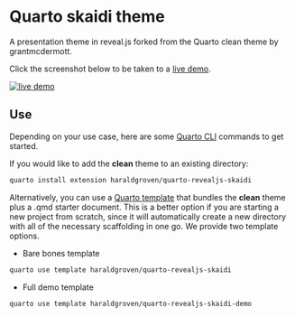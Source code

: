 # Quarto skaidi theme

A presentation theme in reveal.js forked from the Quarto clean theme by grantmcdermott. 

Click the screenshot below to be taken to a
[live demo](https://haraldgroven.com/quarto-revealjs-skaidi-demo/template.html).

[![](clean-title.png "live demo")](https://haraldgroven.com/quarto-revealjs-skaidi-demo/template.html)

## Use

Depending on your use case, here are some [Quarto CLI](https://quarto.org/)
commands to get started.

If you would like to add the **clean** theme to an existing directory:

```bash
quarto install extension haraldgroven/quarto-revealjs-skaidi
```

Alternatively, you can use a
[Quarto template](https://quarto.org/docs/extensions/starter-templates.html)
that bundles the **clean** theme plus a .qmd starter document. This is a better
option if you are starting a new project from scratch, since it will automatically
create a new directory with all of the necessary scaffolding in one go. We provide
two template options.

- Bare bones template

```bash
quarto use template haraldgroven/quarto-revealjs-skaidi
```

- Full demo template

```bash
quarto use template haraldgroven/quarto-revealjs-skaidi-demo
```
